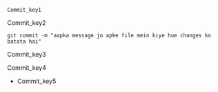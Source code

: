 ```ngMeta
Commit_key1
```

Commit_key2


```
git commit -m "aapka message jo apke file mein kiye hue changes ko batata hai"
```
Commit_key3


Commit_key4


- Commit_key5
